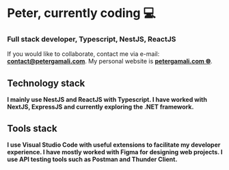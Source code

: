 # Peter, currently coding :computer:

### Full stack developer, Typescript, NestJS, ReactJS
If you would like to collaborate, contact me via e-mail: **contact@petergamali.com**. My personal website is <a href='https://petergamali.com'>**petergamali.com 🌐**</a>.

## Technology stack

**I mainly use NestJS and ReactJS with Typescript. I have worked with NextJS, ExpressJS and currently exploring the .NET framework.**

## Tools stack

**I use Visual Studio Code with useful extensions to facilitate my developer experience. I have mostly worked with Figma for designing web projects. I use API testing tools such as Postman and Thunder Client.**









